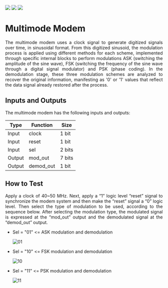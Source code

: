 ![](../../workflows/gds/badge.svg) ![](../../workflows/docs/badge.svg) ![](../../workflows/wokwi_test/badge.svg)

# Multimode Modem

<div align="justify">
  The multimode modem uses a clock signal to generate digitized signals over time, in sinusoidal format. From this digitized sinusoid, the modulation process is applied using different methods for each scheme, implemented through specific internal blocks to perform modulations ASK (switching the amplitude of the sine wave), FSK (switching the frequency of the sine wave through a digital signal modulator) and PSK (phase coding). In the demodulation stage, these three modulation schemes are analyzed to recover the original information, manifesting as '0' or '1' values that reflect the data signal already restored after the process.
  </div>

## Inputs and Outputs

  The multimode modem has the following inputs and outputs:
     
| Type   | Function      | Size     |
|--------|---------------|----------|
| Input  | clock         | 1 bit    |
| Input  | reset         | 1 bit    |
| Input  | sel           | 2 bits   |
| Output | mod_out       | 7 bits   |
| Output | demod_out     | 1 bit    |

## How to Test

<div align="justify">
Apply a clock of 40~50 MHz. Next, apply a “1” logic level “reset” signal to synchronize the modem system and then make the “reset” signal a “0” logic level. Then select the type of modulation to be used, according to the sequence below. After selecting the modulation type, the modulated signal is expressed at the “mod_out” output and the demodulated signal at the “demod_out” output.
  </div>

 - Sel = "01" <= ASK modulation and demodulation
    
    ![01](https://github.com/joerdsonsilva/tt05-multimode-modem/assets/75455785/1acb1f2a-ad28-414d-ab8e-93733e423582)
    
 - Sel = "10" <= FSK modulation and demodulation

   ![10](https://github.com/joerdsonsilva/tt05-multimode-modem/assets/75455785/3f904341-be24-4f8a-ab3d-aaa245806197)

 - Sel = "11" <= PSK modulation and demodulation

   ![11](https://github.com/joerdsonsilva/tt05-multimode-modem/assets/75455785/8e891f61-76d3-4adf-8009-26fa9175b915)

